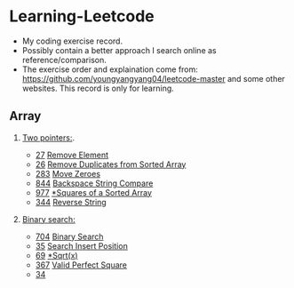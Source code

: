 # Learning-Leetcode
* My coding exercise record.  
* Possibly contain a better approach I search online as reference/comparison.  
* The exercise order and explaination come from: https://github.com/youngyangyang04/leetcode-master and some other websites. This record is only for learning.

## Array

 1. [Two pointers:](https://github.com/youngyangyang04/leetcode-master/blob/master/problems/0027.%E7%A7%BB%E9%99%A4%E5%85%83%E7%B4%A0.md). 
    - [27](https://leetcode.com/problems/remove-element/) [Remove Element](https://github.com/Kimberly6666/Learning-Leetcode/blob/main/Array/27.%20Remove%20Element.py)     
    - [26](https://leetcode.com/problems/remove-duplicates-from-sorted-array/) [Remove Duplicates from Sorted Array](https://github.com/Kimberly6666/Learning-Leetcode/blob/main/Array/26.%20Remove%20Duplicates%20from%20Sorted%20Array.py)    
    - [283](https://leetcode.com/problems/move-zeroes/) [Move Zeroes](https://github.com/Kimberly6666/Learning-Leetcode/blob/main/Array/283.%20Move%20Zeros.py)     
    - [844](https://leetcode.com/problems/backspace-string-compare/) [Backspace String Compare]()   
    - [977](https://leetcode.com/problems/squares-of-a-sorted-array/) [*Squares of a Sorted Array](https://github.com/Kimberly6666/Learning-Leetcode/blob/main/Array/977.%20Squares%20of%20a%20Sorted%20Array.py)  
    - [344](https://leetcode.com/problems/reverse-string/) [Reverse String](https://github.com/Kimberly6666/Learning-Leetcode/blob/main/Array/344.%20Reverse%20String.py)  
    
 2. [Binary search:](https://github.com/youngyangyang04/leetcode-master/blob/master/problems/0704.%E4%BA%8C%E5%88%86%E6%9F%A5%E6%89%BE.md)  
    - [704](https://leetcode.com/problems/binary-search/) [Binary Search](https://github.com/Kimberly6666/Learning-Leetcode/blob/main/Array/704.%20Binary%20Search.py)
    - [35](https://leetcode.com/problems/search-insert-position/) [Search Insert Position](https://github.com/Kimberly6666/Learning-Leetcode/blob/main/Array/35.%20Search%20Insert%20Position.py)  
    - [69](https://leetcode.com/problems/sqrtx/) [*Sqrt(x)](https://github.com/Kimberly6666/Learning-Leetcode/blob/main/Array/69.%20Sqrt(x).py)   
    - [367](https://leetcode.com/problems/valid-perfect-square/) [Valid Perfect Square](https://github.com/Kimberly6666/Learning-Leetcode/blob/main/Array/367.%20Valid%20Perfect%20Square.py)   
    - [34]() 

